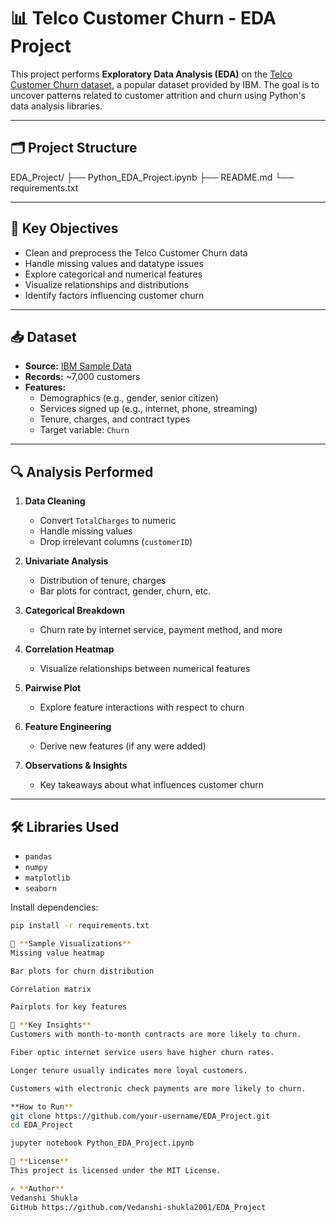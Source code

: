 # 📊 Telco Customer Churn - EDA Project

This project performs **Exploratory Data Analysis (EDA)** on the [Telco Customer Churn dataset](https://raw.githubusercontent.com/IBM/telco-customer-churn-on-icp4d/master/data/Telco-Customer-Churn.csv), a popular dataset provided by IBM. The goal is to uncover patterns related to customer attrition and churn using Python's data analysis libraries.

---

## 🗂️ Project Structure

EDA_Project/
├── Python_EDA_Project.ipynb
├── README.md
└── requirements.txt 


---

## 📌 Key Objectives

- Clean and preprocess the Telco Customer Churn data
- Handle missing values and datatype issues
- Explore categorical and numerical features
- Visualize relationships and distributions
- Identify factors influencing customer churn

---

## 📥 Dataset

- **Source:** [IBM Sample Data](https://raw.githubusercontent.com/IBM/telco-customer-churn-on-icp4d/master/data/Telco-Customer-Churn.csv)
- **Records:** ~7,000 customers
- **Features:**
  - Demographics (e.g., gender, senior citizen)
  - Services signed up (e.g., internet, phone, streaming)
  - Tenure, charges, and contract types
  - Target variable: `Churn`

---

## 🔍 Analysis Performed

1. **Data Cleaning**
   - Convert `TotalCharges` to numeric
   - Handle missing values
   - Drop irrelevant columns (`customerID`)

2. **Univariate Analysis**
   - Distribution of tenure, charges
   - Bar plots for contract, gender, churn, etc.

3. **Categorical Breakdown**
   - Churn rate by internet service, payment method, and more

4. **Correlation Heatmap**
   - Visualize relationships between numerical features

5. **Pairwise Plot**
   - Explore feature interactions with respect to churn

6. **Feature Engineering**
   - Derive new features (if any were added)

7. **Observations & Insights**
   - Key takeaways about what influences customer churn

---

## 🛠️ Libraries Used

- `pandas`
- `numpy`
- `matplotlib`
- `seaborn`

Install dependencies:
```bash
pip install -r requirements.txt

📌 **Sample Visualizations**
Missing value heatmap

Bar plots for churn distribution

Correlation matrix

Pairplots for key features

🤔 **Key Insights**
Customers with month-to-month contracts are more likely to churn.

Fiber optic internet service users have higher churn rates.

Longer tenure usually indicates more loyal customers.

Customers with electronic check payments are more likely to churn.

**How to Run**
git clone https://github.com/your-username/EDA_Project.git
cd EDA_Project

jupyter notebook Python_EDA_Project.ipynb

📃 **License**
This project is licensed under the MIT License.

✍️ **Author**
Vedanshi Shukla
GitHub https://github.com/Vedanshi-shukla2001/EDA_Project 
